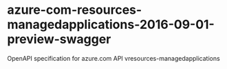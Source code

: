 # azure-com-resources-managedapplications-2016-09-01-preview-swagger
OpenAPI specification for azure.com API vresources-managedapplications
